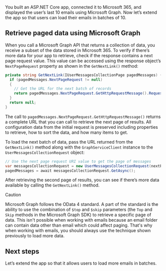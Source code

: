 You built an ASP.NET Core app, connected it to Microsoft 365, and displayed the user’s last 10 emails using Microsoft Graph. Now let’s extend the app so that users can load their emails in batches of 10.

## Retrieve paged data using Microsoft Graph

When you call a Microsoft Graph API that returns a collection of data, you receive a subset of the data stored in Microsoft 365. To verify if there’s more data for your app to retrieve, check if the response contains a next page request value. This value can be accessed using the response object’s `NextPageRequest` property as shown in the `GetNextLink()` method:

```csharp
private string GetNextLink(IUserMessagesCollectionPage pagedMessages) {
  if (pagedMessages.NextPageRequest != null)
  {
    // Get the URL for the next batch of records
    return pagedMessages.NextPageRequest.GetHttpRequestMessage().RequestUri?.OriginalString;
  }
  return null;
}
```

The call to `pagedMessages.NextPageRequest.GetHttpRequestMessage()` returns a complete URL that you can call to retrieve the next page of results. All configuration data from the initial request is preserved including properties to retrieve, how to sort the data, and how many items to get.

To load the next batch of data, pass the URL returned from the `GetNextLink()` method along with the `GraphServiceClient` instance to the `UserMessagesCollectionRequest` object:

```csharp
// Use the next page request URI value to get the page of messages
var messagesCollectionRequest = new UserMessagesCollectionRequest(nextPageLink, _graphServiceClient, null);
pagedMessages = await messagesCollectionRequest.GetAsync();
```

After retrieving the second page of results, you can see if there’s more data available by calling the `GetNextLink()` method.

> [!Caution]
> Microsoft Graph follows the OData 4 standard. A part of the standard is the ability to use the combination of `$top` and `$skip` parameters (the `Top` and `Skip` methods in the Microsoft Graph SDK) to retrieve a specific page of data. This isn't possible when working with emails because an email folder can contain data other than email which could affect paging. That's why when working with emails, you should always use the technique shown previously to load more data.

## Next steps

Let’s extend the app so that it allows users to load more emails in batches.
